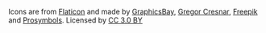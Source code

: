 Icons are from [Flaticon](https://www.flaticon.com) and made by [GraphicsBay](https://www.flaticon.com/authors/graphicsbay), [Gregor Cresnar](https://www.flaticon.com/authors/gregor-cresnar), [Freepik](https://www.flaticon.com/authors/freepik) and [Prosymbols](https://www.flaticon.com/authors/prosymbols). Licensed by [CC 3.0 BY](https://creativecommons.org/licenses/by/3.0/)